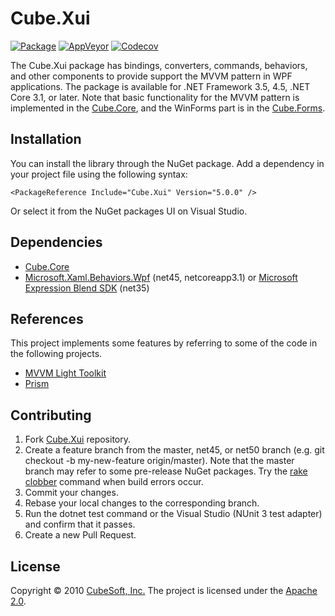 Cube.Xui
====

[![Package](https://badgen.net/nuget/v/cube.xui)](https://www.nuget.org/packages/cube.xui/)
[![AppVeyor](https://badgen.net/appveyor/ci/clown/cube-xui)](https://ci.appveyor.com/project/clown/cube-xui)
[![Codecov](https://badgen.net/codecov/c/github/cube-soft/cube.xui)](https://codecov.io/gh/cube-soft/cube.xui)

The Cube.Xui package has bindings, converters, commands, behaviors, and other components
to provide support the MVVM pattern in WPF applications. The package is available for .NET Framework 3.5, 4.5, .NET Core 3.1, or later. Note that basic functionality for the MVVM pattern is implemented in the [Cube.Core](https://github.com/cube-soft/cube.core), and the WinForms part is in the [Cube.Forms](https://github.com/cube-soft/cube.forms).

## Installation

You can install the library through the NuGet package.
Add a dependency in your project file using the following syntax:

    <PackageReference Include="Cube.Xui" Version="5.0.0" />

Or select it from the NuGet packages UI on Visual Studio.

## Dependencies

* [Cube.Core](https://github.com/cube-soft/cube.core)
* [Microsoft.Xaml.Behaviors.Wpf](https://www.nuget.org/packages/Microsoft.Xaml.Behaviors.Wpf/) (net45, netcoreapp3.1) or [Microsoft Expression Blend SDK](https://www.microsoft.com/ja-jp/download/details.aspx?id=10801) (net35)

## References

This project implements some features by referring to some of the code in the following projects.

* [MVVM Light Toolkit](https://github.com/lbugnion/mvvmlight)
* [Prism](https://github.com/PrismLibrary/Prism)

## Contributing

1. Fork [Cube.Xui](https://github.com/cube-soft/cube.xui/fork) repository.
2. Create a feature branch from the master, net45, or net50 branch (e.g. git checkout -b my-new-feature origin/master). Note that the master branch may refer to some pre-release NuGet packages. Try the [rake clobber](https://github.com/cube-soft/cube.xui/blob/master/Rakefile) command when build errors occur.
3. Commit your changes.
4. Rebase your local changes to the corresponding branch.
5. Run the dotnet test command or the Visual Studio (NUnit 3 test adapter) and confirm that it passes.
6. Create a new Pull Request.

## License

Copyright © 2010 [CubeSoft, Inc.](https://www.cube-soft.jp/)
The project is licensed under the [Apache 2.0](https://github.com/cube-soft/cube.xui/blob/master/License.txt).